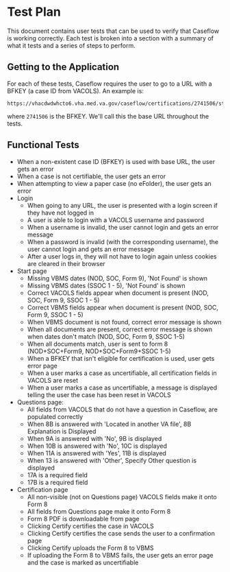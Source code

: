 # Test Plan

This document contains user tests that can be used to verify that Caseflow is working correctly. Each test is broken into a section with a summary of what it tests and a series of steps to perform.

## Getting to the Application

For each of these tests, Caseflow requires the user to go to a URL with a BFKEY (a case ID from VACOLS). An example is:

```
https://vhacdwdwhcto6.vha.med.va.gov/caseflow/certifications/2741506/start
```

where `2741506` is the BFKEY. We'll call this the base URL throughout the tests.

## Functional Tests

- When a non-existent case ID (BFKEY) is used with base URL, the user gets an error
- When a case is not certifiable, the user gets an error
- When attempting to view a paper case (no eFolder), the user gets an error
- Login
  - When going to any URL, the user is presented with a login screen if they have not logged in
  - A user is able to login with a VACOLS username and password
  - When a username is invalid, the user cannot login and gets an error message
  - When a password is invalid (with the corresponding username), the user cannot login and gets an error message
  - After a user logs in, they will not have to login again unless cookies are cleared in their browser
- Start page
  - Missing VBMS dates (NOD, SOC, Form 9), 'Not Found' is shown
  - Missing VBMS dates (SSOC 1 - 5), 'Not Found' is shown
  - Correct VACOLS fields appear when document is present (NOD, SOC, Form 9, SSOC 1 - 5)
  - Correct VBMS fields appear when document is present (NOD, SOC, Form 9, SSOC 1 - 5)
  - When VBMS document is not found, correct error message is shown
  - When all documents are present, correct error message is shown when dates don't match (NOD, SOC, Form 9, SSOC 1-5)
  - When all documents match, user is sent to form 8 (NOD+SOC+Form9, NOD+SOC+Form9+SSOC 1-5)
  - When a BFKEY that isn't eligible for certification is used, user gets error page
  - When a user marks a case as uncertifiable, all certification fields in VACOLS are reset
  - When a user marks a case as uncertifiable, a message is displayed telling the user the case has been reset in VACOLS
- Questions page: 
  - All fields from VACOLS that do not have a question in Caseflow, are populated correctly
  - When 8B is answered with 'Located in another VA file',  8B Explanation is Displayed
  - When 9A is answered with 'No', 9B is displayed
  - When 10B is answered with 'No', 10C is displayed
  - When 11A is answered with 'Yes', 11B is displayed
  - When 13 is answered with 'Other', Specify Other question is displayed
  - 17A is a required field
  - 17B is a required field
- Certification page
  - All non-visible (not on Questions page) VACOLS fields make it onto Form 8
  - All fields from Questions page make it onto Form 8
  - Form 8 PDF is downloadable from page
  - Clicking Certify certifies the case in VACOLS
  - Clicking Certify certifies the case sends the user to a confirmation page
  - Clicking Certify uploads the Form 8 to VBMS
  - If uploading the Form 8 to VBMS fails, the user gets an error page and the case is marked as uncertifiable